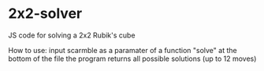 # 2x2-solver
JS code for solving a 2x2 Rubik's cube

How to use:
  input scarmble as a paramater of a function "solve" at the bottom of the file
  the program returns all possible solutions (up to 12 moves)
